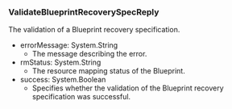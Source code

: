 ### ValidateBlueprintRecoverySpecReply
The validation of a Blueprint recovery specification.

- errorMessage: System.String
  - The message describing the error.
- rmStatus: System.String
  - The resource mapping status of the Blueprint.
- success: System.Boolean
  - Specifies whether the validation of the Blueprint recovery specification was successful.
